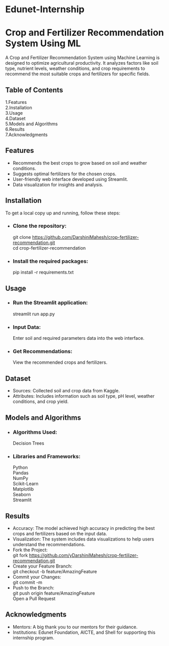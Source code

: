 # Edunet-Internship
# Crop and Fertilizer Recommendation System Using ML
A Crop and Fertilizer Recommendation System using Machine Learning is designed to optimize agricultural productivity. It analyzes factors like soil type, nutrient levels, weather conditions, and crop requirements to recommend the most suitable crops and fertilizers for specific fields.
## Table of Contents   
1.Features  
2.Installation  
3.Usage  
4.Dataset  
5.Models and Algorithms  
6.Results   
7.Acknowledgments  

## Features
- Recommends the best crops to grow based on soil and weather conditions.  
- Suggests optimal fertilizers for the chosen crops.  
- User-friendly web interface developed using Streamlit.  
- Data visualization for insights and analysis.  

## Installation  
To get a local copy up and running, follow these steps:  
- ### Clone the repository:  
  git clone https://github.com/DarshiniMahesh/crop-fertilizer-recommendation.git  
  cd crop-fertilizer-recommendation  
- ### Install the required packages:  
  pip install -r requirements.txt  

## Usage  
- ### Run the Streamlit application:  
  streamlit run app.py  
- ### Input Data:  
  Enter soil and required parameters data into the web interface.  
- ### Get Recommendations:  
  View the recommended crops and fertilizers.  

## Dataset   
- Sources: Collected soil and crop data from Kaggle.    
- Attributes: Includes information such as soil type, pH level, weather conditions, and crop yield.

## Models and Algorithms  
- ### Algorithms Used:  
  Decision Trees  
- ### Libraries and Frameworks:  
  Python  
  Pandas  
  NumPy  
  Scikit-Learn  
  Matplotlib  
  Seaborn  
  Streamlit  

## Results  
- Accuracy: The model achieved high accuracy in predicting the best crops and fertilizers based on the input data.  
- Visualization: The system includes data visualizations to help users understand the recommendations.  
- Fork the Project:  
  git fork https://github.com/yDarshiniMahesh/crop-fertilizer-recommendation.git  
- Create your Feature Branch:  
  git checkout -b feature/AmazingFeature  
- Commit your Changes:  
  git commit -m    
- Push to the Branch:  
  git push origin feature/AmazingFeature  
  Open a Pull Request
  
## Acknowledgments  
- Mentors: A big thank you to our mentors for their guidance.  
- Institutions: Edunet Foundation, AICTE, and Shell for supporting this internship program.  
